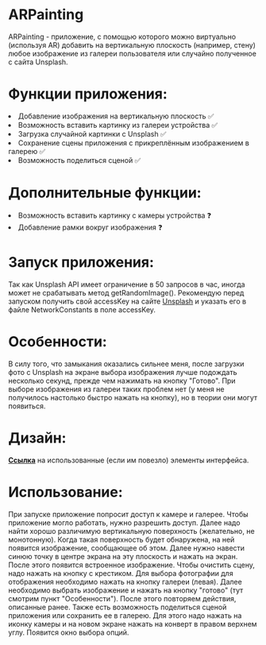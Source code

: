 ARPainting
==============

ARPainting - приложение, с помощью которого можно виртуально (используя AR) добавить на вертикальную плоскость (например, стену) любое изображение из галереи пользователя или случайно полученное с сайта Unsplash.

# Функции приложения:
<li> Добавление изображения на вертикальную плоскость ✅
<li> Возможность вставить картинку из галереи устройства ✅ 
<li> Загрузка случайной картинки с Unsplash ✅
<li> Сохранение сцены приложения с прикреплённым изображением в галерею ✅
<li> Возможность поделиться сценой ✅
  
# Дополнительные функции: 
<li> Возможность вставить картинку с камеры устройства ❓
<li> Добавление рамки вокруг изображения ❓

# Запуск приложения:
Так как Unsplash API имеет ограничение в 50 запросов в час, иногда может не срабатывать метод getRandomImage(). Рекомендую перед запуском получить свой accessKey на сайте [Unsplash](https://unsplash.com/developers) и указать его в файле NetworkConstants в поле accessKey. 

# Особенности:
В силу того, что замыкания оказались сильнее меня, после загрузки фото с Unsplash на экране выбора изображения лучше подождать несколько секунд, прежде чем нажимать на кнопку "Готово". При выборе изображения из галереи таких проблем нет (у меня не получилось настолько быстро нажать на кнопку), но в теории они могут появиться.

# Дизайн:
**[Ссылка](https://www.figma.com/file/OF5c3XlXM4HblWQAlhq8BE/ARPainting?node-id=19%3A22)** на использованные (если им повезло) элементы интерфейса.

# Использование:
При запуске приложение попросит доступ к камере и галерее. Чтобы приложение могло работать, нужно разрешить доступ. Далее надо найти хорошо различимую вертикальную поверхность (желательно, не монотонную). Когда такая поверхность будет обнаружена, на ней появится изображение, сообщающее об этом. Далее нужно навести синюю точку в центре экрана на эту плоскость и нажать на экран. После этого появится встроенное изображение. Чтобы очистить сцену, надо нажать на кнопку с крестиком. Для выбора фотографии для отображения необходимо нажать на кнопку галереи (левая). Далее необходимо выбрать изображение и нажать на кнопку "готово" (тут смотрим пункт "Особенности"). После этого повторяем действия, описанные ранее. Также есть возможность поделиться сценой приложения или сохранить ее в галерею. Для этого надо нажать на иконку камеры и на новом экране нажать на конверт в правом верхнем углу. Появится окно выбора опций. 

